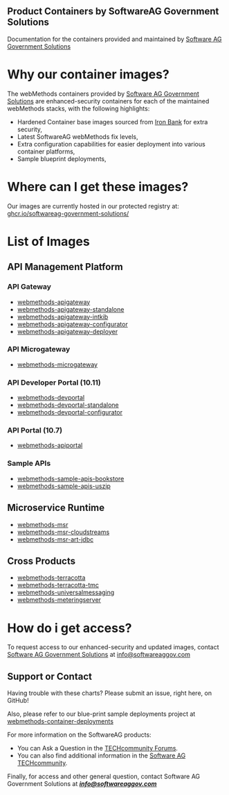 ## Product Containers by SoftwareAG Government Solutions

Documentation for the containers provided and maintained by [Software AG Government Solutions](https://www.softwareaggov.com/)

# Why our container images?

The webMethods containers provided by [Software AG Government Solutions](https://www.softwareaggov.com/) are enhanced-security containers for each of the maintained webMethods stacks, with the following highlights:
 - Hardened Container base images sourced from [Iron Bank](https://p1.dso.mil/#/products/iron-bank/) for extra security,
 - Latest SoftwareAG webMethods fix levels,
 - Extra configuration capabilities for easier deployment into various container platforms,
 - Sample blueprint deployments,

# Where can I get these images?

Our images are currently hosted in our protected registry at: 
[ghcr.io/softwareag-government-solutions/](https://github.com/orgs/softwareag-government-solutions/packages)

# List of Images

## API Management Platform

### API Gateway

- [webmethods-apigateway](https://github.com/orgs/softwareag-government-solutions/packages/container/package/webmethods-apigateway)
- [webmethods-apigateway-standalone](https://github.com/orgs/softwareag-government-solutions/packages/container/package/webmethods-apigateway-standalone)
- [webmethods-apigateway-intkib](https://github.com/orgs/softwareag-government-solutions/packages/container/package/webmethods-apigateway-intkib)
- [webmethods-apigateway-configurator](https://github.com/orgs/softwareag-government-solutions/packages/container/package/webmethods-apigateway-configurator)
- [webmethods-apigateway-deployer](https://github.com/orgs/softwareag-government-solutions/packages/container/package/webmethods-apigateway-deployer)

### API Microgateway

- [webmethods-microgateway](https://github.com/orgs/softwareag-government-solutions/packages/container/package/webmethods-microgateway)

### API Developer Portal (10.11)

- [webmethods-devportal](https://github.com/orgs/softwareag-government-solutions/packages/container/package/webmethods-devportal)
- [webmethods-devportal-standalone](https://github.com/orgs/softwareag-government-solutions/packages/container/package/webmethods-devportal-standalone)
- [webmethods-devportal-configurator](https://github.com/orgs/softwareag-government-solutions/packages/container/package/webmethods-devportal-configurator)

### API Portal (10.7)

- [webmethods-apiportal](https://github.com/orgs/softwareag-government-solutions/packages/container/package/webmethods-apiportal)

### Sample APIs

- [webmethods-sample-apis-bookstore](https://github.com/orgs/softwareag-government-solutions/packages/container/package/webmethods-sample-apis-bookstore)
- [webmethods-sample-apis-uszip](https://github.com/orgs/softwareag-government-solutions/packages/container/package/webmethods-sample-apis-uszip)

## Microservice Runtime

- [webmethods-msr](https://github.com/orgs/softwareag-government-solutions/packages/container/package/webmethods-msr)
- [webmethods-msr-cloudstreams](https://github.com/orgs/softwareag-government-solutions/packages/container/package/webmethods-msr-cloudstreams)
- [webmethods-msr-art-jdbc](https://github.com/orgs/softwareag-government-solutions/packages/container/package/webmethods-msr-art-jdbc)

## Cross Products

- [webmethods-terracotta](https://github.com/orgs/softwareag-government-solutions/packages/container/package/webmethods-terracotta)
- [webmethods-terracotta-tmc](https://github.com/orgs/softwareag-government-solutions/packages/container/package/webmethods-terracotta-tmc)
- [webmethods-universalmessaging](https://github.com/orgs/softwareag-government-solutions/packages/container/package/webmethods-universalmessaging)
- [webmethods-meteringserver](https://github.com/orgs/softwareag-government-solutions/packages/container/package/webmethods-meteringserver)

# How do i get access?

To request access to our enhanced-security and updated images, contact [Software AG Government Solutions](https://www.softwareaggov.com/) at [info@softwareaggov.com](mailto:info@softwareaggov.com)

## Support or Contact

Having trouble with these charts? Please submit an issue, right here, on GitHub!

Also, please refer to our blue-print sample deployments project at [webmethods-container-deployments](https://github.com/softwareag-government-solutions/webmethods-container-deployments)

For more information on the SoftwareAG products:
 - You can Ask a Question in the [TECHcommunity Forums](http://tech.forums.softwareag.com).
 - You can also find additional information in the [Software AG TECHcommunity](http://techcommunity.softwareag.com).

Finally, for access and other general question, contact Software AG Government Solutions at ***info@softwareaggov.com***
